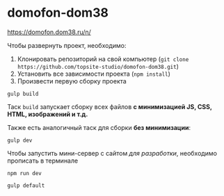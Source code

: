 # domofon-dom38

https://domofon.dom38.ru/n/

Чтобы развернуть проект, необходимо:

1. Клонировать репозиторий на свой компьютер (`git clone https://github.com/topsite-studio/domofon-dom38.git`)
2. Установить все зависимости проекта (`npm install`)
3. Произвести первую сборку проекта
```
gulp build
```
Таск `build` запускает сборку всех файлов **с минимизацией JS, CSS, HTML, изображений и т.д.**

Также есть аналогичный таск для сборки **без минимизации**:
```
gulp dev
```

Чтобы запустить мини-сервер с сайтом _для разработки_, необходимо прописать в терминале
```
npm run dev
```
```
gulp default
```
